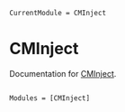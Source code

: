 ```@meta
CurrentModule = CMInject
```

# CMInject

Documentation for [CMInject](https://github.com/CFEL-CMI/CMInject.jl).

```@index
```

```@autodocs
Modules = [CMInject]
```
